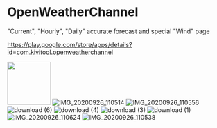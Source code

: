 # OpenWeatherChannel
"Current", "Hourly", "Daily"  accurate forecast and special "Wind" page

https://play.google.com/store/apps/details?id=com.kivitool.openweatherchannel


<img src="https://user-images.githubusercontent.com/53703480/94334941-ed7b5580-ffe8-11ea-82c1-5ba8100f0a6d.jpg" style="width: 100px; height: 100px;"></img>
![IMG_20200926_110514](https://user-images.githubusercontent.com/53703480/94334945-f704bd80-ffe8-11ea-9a7c-6ab0695bf2f7.jpg)
![IMG_20200926_110556](https://user-images.githubusercontent.com/53703480/94334953-0126bc00-ffe9-11ea-89df-a68d62cdd34e.jpg)
![download (6)](https://user-images.githubusercontent.com/53703480/94332482-c2900200-ffe6-11ea-9f8b-39c47c6ec3c6.png)
![download (4)](https://user-images.githubusercontent.com/53703480/94332631-c96b4480-ffe7-11ea-8bf4-c2688b1bfb14.png)
![download (3)](https://user-images.githubusercontent.com/53703480/94332633-ce2ff880-ffe7-11ea-808e-41af7659e5b4.png)
![download (1)](https://user-images.githubusercontent.com/53703480/94332636-d1c37f80-ffe7-11ea-9587-ba16d191206c.png)
![IMG_20200926_110624](https://user-images.githubusercontent.com/53703480/94334960-0be15100-ffe9-11ea-8a25-267774058c72.jpg)
![IMG_20200926_110538](https://user-images.githubusercontent.com/53703480/94334963-0d127e00-ffe9-11ea-887d-6ec899115a51.jpg)
